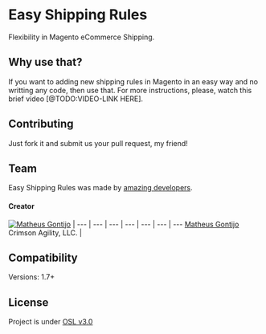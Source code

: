 # Easy Shipping Rules

Flexibility in Magento eCommerce Shipping.

## Why use that?

If you want to adding new shipping rules in Magento in an easy way and no writting any code, then use that. For more instructions, please, watch this brief video [@TODO:VIDEO-LINK HERE].

## Contributing

Just fork it and submit us your pull request, my friend!

## Team

Easy Shipping Rules was made by [amazing developers](https://github.com/matheusgontijo/easy-shipping-rules/graphs/contributors).

#### Creator

[![Matheus Gontijo](https://avatars1.githubusercontent.com/u/3246183?s=100)](https://github.com/matheusgontijo) |
--- | --- | --- | --- | --- | --- | ---
[Matheus Gontijo](https://github.com/matheusgontijo)<br>Crimson Agility, LLC. |

## Compatibility

Versions: 1.7+

## License

Project is under [OSL v3.0](http://opensource.org/licenses/OSL-3.0)
